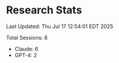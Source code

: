 # Research Stats

Last Updated: Thu Jul 17 12:54:01 EDT 2025

Total Sessions: 8
- Claude:        6
- GPT-4:        2
